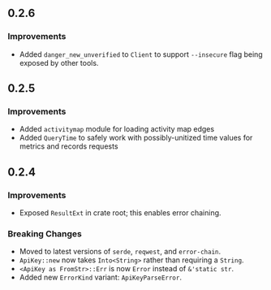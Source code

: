 ## 0.2.6

### Improvements
- Added `danger_new_unverified` to `Client` to support `--insecure` flag being exposed by other tools.

## 0.2.5

### Improvements
- Added `activitymap` module for loading activity map edges
- Added `QueryTime` to safely work with possibly-unitized time values for metrics and records requests

## 0.2.4

### Improvements
- Exposed `ResultExt` in crate root; this enables error chaining.

### Breaking Changes
- Moved to latest versions of `serde`, `reqwest`, and `error-chain`.
- `ApiKey::new` now takes `Into<String>` rather than requiring a `String`.
- `<ApiKey as FromStr>::Err` is now `Error` instead of `&'static str`.
- Added new `ErrorKind` variant: `ApiKeyParseError`.